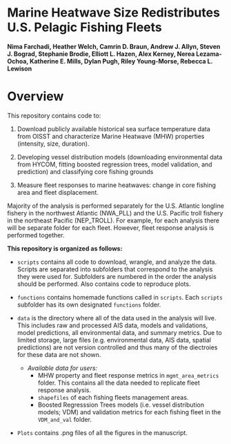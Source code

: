 # Marine Heatwave Size Redistributes U.S. Pelagic Fishing Fleets

**Nima Farchadi, Heather Welch, Camrin D. Braun, Andrew J. Allyn, Steven J. Bograd, Stephanie Brodie, Elliott L. Hazen, Alex Kerney, Nerea Lezama-Ochoa, Katherine E. Mills, Dylan Pugh, Riley Young-Morse, Rebecca L. Lewison**

# Overview

This repository contains code to:

1. Download publicly available historical sea surface temperature data from OISST and characterize Marine Heatwave (MHW) properties (intensity, size, duration).

2. Developing vessel distribution models (downloading environmental data from HYCOM, fitting boosted regression trees, model validation, and prediction) and classifying core fishing grounds

3. Measure fleet responses to marine heatwaves: change in core fishing area and fleet displacement.

Majority of the analysis is performed separately for the U.S. Atlantic longline fishery in the northwest Atlantic (NWA_PLL) and the U.S. Pacific troll fishery in the northeast Pacific (NEP_TROLL). For example, for each analysis there will be separate folder for each fleet. However, fleet response analysis is performed together. 


**This repository is organized as follows:**

- `scripts` contains all code to download, wrangle, and analyze the data. Scripts are separated into subfolders that correspond to the analysis they were used for. Subfolders are numbered in the order the analysis should be performed. Also contains code to reproduce plots. 

- `functions` contains homemade functions called in `scripts`. Each `scripts` subfolder has its own designated `functions` folder.

- `data` is the directory where all of the data used in the analysis will live. This includes raw and processed AIS data, models and validations, model predictions, all environmental data, and summary metrics. Due to limited storage, large files (e.g. environmental data, AIS data, spatial predictions) are not version controlled and thus many of the diectroies for these data are not shown.
    - *Available data for users:*
        - MHW property and fleet response metrics in `mgmt_area_metrics` folder. This contains all the data needed to replicate fleet response analysis. 
        - `shapefiles` of each fishing fleets management areas.
        - Boosted Regresssion Trees models (i.e. vessel distribution models; VDM) and validation metrics for each fishing fleet in the `VDM_and_val` folder.

- `Plots` contains .png files of all the figures in the manuscript. 